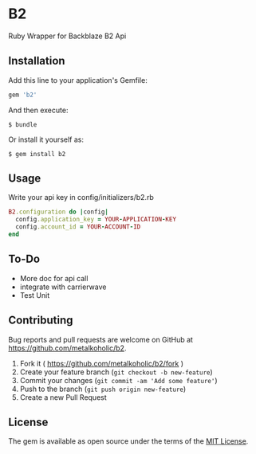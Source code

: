 # B2

Ruby Wrapper for Backblaze B2 Api

## Installation

Add this line to your application's Gemfile:

```ruby
gem 'b2'
```

And then execute:

    $ bundle

Or install it yourself as:

    $ gem install b2

## Usage

Write your api key in config/initializers/b2.rb
```ruby
B2.configuration do |config|
  config.application_key = YOUR-APPLICATION-KEY
  config.account_id = YOUR-ACCOUNT-ID
end
```

## To-Do
* More doc for api call
* integrate with carrierwave
* Test Unit

## Contributing

Bug reports and pull requests are welcome on GitHub at https://github.com/metalkoholic/b2.

1. Fork it ( https://github.com/metalkoholic/b2/fork )
2. Create your feature branch (`git checkout -b new-feature`)
3. Commit your changes (`git commit -am 'Add some feature'`)
4. Push to the branch (`git push origin new-feature`)
5. Create a new Pull Request


## License

The gem is available as open source under the terms of the [MIT License](http://opensource.org/licenses/MIT).


